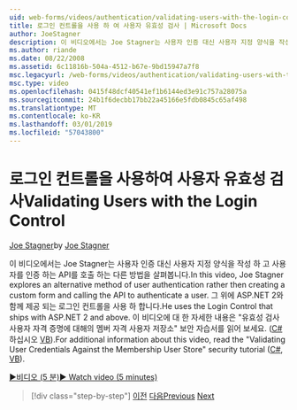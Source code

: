 ```yaml
---
uid: web-forms/videos/authentication/validating-users-with-the-login-control
title: 로그인 컨트롤을 사용 하 여 사용자 유효성 검사 | Microsoft Docs
author: JoeStagner
description: 이 비디오에서는 Joe Stagner는 사용자 인증 대신 사용자 지정 양식을 작성 하 고 인증을 사용 하는 API를 호출 하는 대체 방법을 탐색 하는 중...
ms.author: riande
ms.date: 08/22/2008
ms.assetid: 6c11816b-504a-4512-b67e-9bd15947a7f8
msc.legacyurl: /web-forms/videos/authentication/validating-users-with-the-login-control
msc.type: video
ms.openlocfilehash: 0415f48dcf40541ef1b6144ed3e91c757a28075a
ms.sourcegitcommit: 24b1f6decbb17bb22a45166e5fdb0845c65af498
ms.translationtype: MT
ms.contentlocale: ko-KR
ms.lasthandoff: 03/01/2019
ms.locfileid: "57043800"
---
```

<a name="validating-users-with-the-login-control"></a><span data-ttu-id="828eb-103">로그인 컨트롤을 사용하여 사용자 유효성 검사</span><span class="sxs-lookup"><span data-stu-id="828eb-103">Validating Users with the Login Control</span></span>
====================
<span data-ttu-id="828eb-104">[Joe Stagner](https://github.com/JoeStagner)</span><span class="sxs-lookup"><span data-stu-id="828eb-104">by [Joe Stagner](https://github.com/JoeStagner)</span></span>

<span data-ttu-id="828eb-105">이 비디오에서는 Joe Stagner는 사용자 인증 대신 사용자 지정 양식을 작성 하 고 사용자를 인증 하는 API를 호출 하는 다른 방법을 살펴봅니다.</span><span class="sxs-lookup"><span data-stu-id="828eb-105">In this video, Joe Stagner explores an alternative method of user authentication rather then creating a custom form and calling the API to authenticate a user.</span></span> <span data-ttu-id="828eb-106">그 위에 ASP.NET 2와 함께 제공 되는 로그인 컨트롤을 사용 하 합니다.</span><span class="sxs-lookup"><span data-stu-id="828eb-106">He uses the Login Control that ships with ASP.NET 2 and above.</span></span> <span data-ttu-id="828eb-107">이 비디오에 대 한 자세한 내용은 "유효성 검사 사용자 자격 증명에 대해의 멤버 자격 사용자 저장소" 보안 자습서를 읽어 보세요. ([C#](../../overview/older-versions-security/membership/validating-user-credentials-against-the-membership-user-store-cs.md)하십시오 [VB](../../overview/older-versions-security/membership/validating-user-credentials-against-the-membership-user-store-vb.md)).</span><span class="sxs-lookup"><span data-stu-id="828eb-107">For additional information about this video, read the "Validating User Credentials Against the Membership User Store" security tutorial ([C#](../../overview/older-versions-security/membership/validating-user-credentials-against-the-membership-user-store-cs.md), [VB](../../overview/older-versions-security/membership/validating-user-credentials-against-the-membership-user-store-vb.md)).</span></span>

[<span data-ttu-id="828eb-108">&#9654;비디오 (5 분)</span><span class="sxs-lookup"><span data-stu-id="828eb-108">&#9654; Watch video (5 minutes)</span></span>](https://channel9.msdn.com/Blogs/ASP-NET-Site-Videos/validating-users-with-the-login-control)

> [!div class="step-by-step"]
> <span data-ttu-id="828eb-109">[이전](validating-users-manually.md)
> [다음](adding-users-to-your-membership-system.md)</span><span class="sxs-lookup"><span data-stu-id="828eb-109">[Previous](validating-users-manually.md)
[Next](adding-users-to-your-membership-system.md)</span></span>
